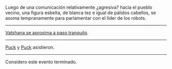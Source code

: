 Luego de una comunicación relativamente ¿agresiva? hacia el pueblo vecino, una figura esbelta, de blanca tez e igual de pálidos cabellos, se asoma tempranamente para parlamentar con el líder de los robots.

---

[Vatshana se aproxima a paso tranquilo](../Kaukel/Vatshana/Aqui%20no%20reinarán%20máquinas.md).

---

[Puck](../Varso/Puck/Puck.md) y [Puck](../Kmu/Kass/Kass.md) asistieron.

---

Considero este evento terminado.



